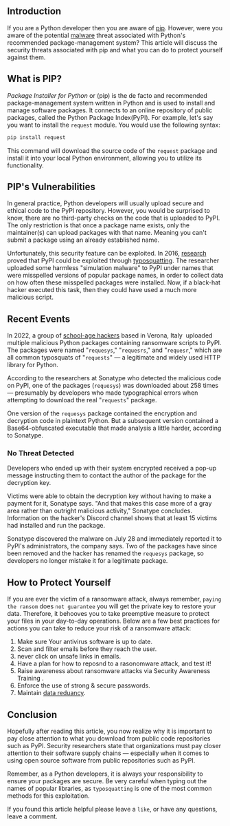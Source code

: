 ## Introduction

If you are a Python developer then you are aware of [pip](https://pypi.org/project/pip/). However, were you aware of the potential [malware](https://en.wikipedia.org/wiki/Malware) threat associated with Python's recommended package-management system? This article will discuss the security threats associated with pip and what you can do to protect yourself against them.

## What is PIP?

_Package Installer for Python_ or (pip) is the de facto and recommended package-management system written in Python and is used to install and manage software packages. It connects to an online repository of public packages, called the Python Package Index(PyPI).
For example, let's say you want to install the `request` module. You would use the following syntax:

```cmd
pip install request
```
This command will download the source code of the `request` package and install it into your local Python environment, allowing you to utilize its functionality.

## PIP's Vulnerabilities

In general practice, Python developers will usually upload secure and ethical code to the PyPI repository. However, you would be surprised to know, there are no third-party checks on the code that is uploaded to PyPI. The only restriction is that once a package name exists, only the maintainer(s) can upload packages with that name. Meaning you can't submit a package using an already established name.

Unfortunately, this security feature can be exploited. In 2016, [research](https://incolumitas.com/2016/06/08/typosquatting-package-managers/) proved that PyPI could be exploited through [typosquatting](https://en.wikipedia.org/wiki/Typosquatting). The researcher uploaded some harmless "simulation malware" to PyPI under names that were misspelled versions of popular package names, in order to collect data on how often these misspelled packages were installed. Now, if a black-hat hacker executed this task, then they could have used a much more malicious script.

## Recent Events

In 2022, a group of [school-age hackers](https://www.darkreading.com/threat-intelligence/school-kid-uploads-ransomware-scripts-to-pypi-repository-as-fun-research-project) based in Verona, Italy  uploaded multiple malicious Python packages containing ransomware scripts to PyPI. 
The packages were named "`requesys`," "`requesrs`," and "`requesr`," which are all common typosquats of "`requests`" — a legitimate and widely used HTTP library for Python.

According to the researchers at Sonatype who detected the malicious code on PyPI, one of the packages (`requesys`) was downloaded about 258 times — presumably by developers who made typographical errors when attempting to download the real "`requests`" package.

One version of the `requesys` package contained the encryption and decryption code in plaintext Python. But a subsequent version contained a Base64-obfuscated executable that made analysis a little harder, according to Sonatype.

### No Threat Detected

Developers who ended up with their system encrypted received a pop-up message instructing them to contact the author of the package for the decryption key. 

Victims were able to obtain the decryption key without having to make a payment for it, Sonatype says. "And that makes this case more of a gray area rather than outright malicious activity," Sonatype concludes. Information on the hacker's Discord channel shows that at least 15 victims had installed and run the package.

Sonatype discovered the malware on July 28 and immediately reported it to PyPI's administrators, the company says. Two of the packages have since been removed and the hacker has renamed the `requesys` package, so developers no longer mistake it for a legitimate package.

## How to Protect Yourself

If you are ever the victim of a ransomware attack, always remember, `paying the ransom` does `not guarantee` you will get the private key to restore your data. Therefore, it behooves you to take preemptive measure to protect your files in your day-to-day operations. Below are a few best practices for actions you can take to reduce your risk of a ransomware attack:
 
1. Make sure Your antivirus software is up to date.
2. Scan and filter emails before they reach the user.
3. never click on unsafe links in emails.
4. Have a plan for how to reposnd to a rasonomware attack, and test it!
5. Raise awareness about ransomware attacks via Security Awareness Training .
6. Enforce the use of strong & secure passwords.
7. Maintain [data reduancy](https://www.techtarget.com/searchstorage/definition/redundant).


## Conclusion

Hopefully after reading this article, you now realize why it is important to pay close attention to what you download from public code repositories such as PyPI. 
Security researchers state that organizations must pay closer attention to their software supply chains — especially when it comes to using open source software from public repositories such as PyPI.

Remember, as a Python developers, it is always your responsibility to ensure your packages are secure. Be very careful when typing out the names of popular libraries, as `typosquatting` is one of the most common methods for this exploitation. 

If you found this article helpful please leave a `like`, or have any questions, leave a comment. 
